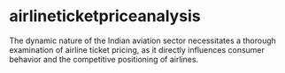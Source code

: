 # airlineticketpriceanalysis
The dynamic nature of the Indian aviation sector necessitates a thorough examination of airline ticket pricing, as it directly influences consumer behavior and the competitive positioning of airlines.
